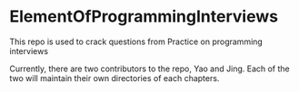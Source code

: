ElementOfProgrammingInterviews
==============================

This repo is used to crack questions from Practice on programming interviews

Currently, there are two contributors to the repo, Yao and Jing. Each of the two will 
maintain their own directories of each chapters. 
